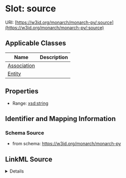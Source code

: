 # Slot: source

URI: [https://w3id.org/monarch/monarch-py/:source](https://w3id.org/monarch/monarch-py/:source)



<!-- no inheritance hierarchy -->




## Applicable Classes

| Name | Description |
| --- | --- |
[Association](Association.md) | 
[Entity](Entity.md) | 






## Properties

* Range: [xsd:string](xsd:string)







## Identifier and Mapping Information







### Schema Source


* from schema: https://w3id.org/monarch/monarch-py




## LinkML Source

<details>
```yaml
name: source
from_schema: https://w3id.org/monarch/monarch-py
rank: 1000
alias: source
domain_of:
- Association
- Entity
range: string

```
</details>
